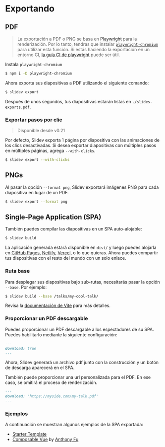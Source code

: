 # Exportando

## PDF

> La exportación a PDF o PNG se basa en [Playwright](https://playwright.dev) para la renderización. Por lo tanto, tendras que instalar [`playwright-chromium`](https://playwright.dev/docs/installation#download-single-browser-binary) para utilizar esta función.
> Si estás haciendo la exportación en un entorno CI, [la guía CI de playwright](https://playwright.dev/docs/ci) puede ser útil.

Instala `playwright-chromium`

```bash
$ npm i -D playwright-chromium
```

Ahora exporta sus diapositivas a PDF utilizando el siguiente comando:

```bash
$ slidev export
```

Después de unos segundos, tus diapositivas estarán listas en `./slides-exports.pdf`.

### Exportar pasos por clic

> Disponible desde v0.21

Por defecto, Slidev exporta 1 página por diapositiva con las animaciones de los clics desactivadas. Si desea exportar diapositivas con múltiples pasos en múltiples páginas, agrega `--with-clicks`.

```bash
$ slidev export --with-clicks
```

## PNGs

Al pasar la opción `--format png`, Slidev exportará imágenes PNG para cada diapositiva en lugar de un PDF.

```bash
$ slidev export --format png
```

## Single-Page Application (SPA)

También puedes compilar las diapositivas en un SPA auto-alojable:

```bash
$ slidev build
```

La aplicación generada estará disponible en `dist/` y luego puedes alojarla en [GitHub Pages](https://pages.github.com/), [Netlify](https://netlify.app/), [Vercel](https://vercel.com/), o lo que quieras. Ahora puedes compartir tus diapositivas con el resto del mundo con un solo enlace.

### Ruta base

Para desplegar sus diapositivas bajo sub-rutas, necesitarás pasar la opción `--base`. Por ejemplo:

```bash
$ slidev build --base /talks/my-cool-talk/
```

Revisa la [documentación de Vite](https://vitejs.dev/guide/build.html#public-base-path) para más detalles.

### Proporcionar un PDF descargable

Puedes proporcionar un PDF descargable a los espectadores de su SPA. Puedes habilitarlo mediante la siguiente configuración:

```md
---
download: true
---
```

Ahora, Slidev generará un archivo pdf junto con la construcción y un botón de descarga aparecerá en el SPA.

También puede proporcionar una url personalizada para el PDF. En ese caso, se omitirá el proceso de renderización.

```md
---
download: 'https://myside.com/my-talk.pdf'
---
```

### Ejemplos

A continuación se muestran algunos ejemplos de la SPA exportada:

- [Starter Template](https://sli.dev/demo/starter)
- [Composable Vue](https://talks.antfu.me/2021/composable-vue) by [Anthony Fu](https://github.com/antfu)
